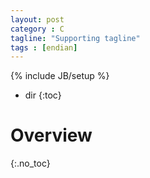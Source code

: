 ```yaml
---
layout: post
category : C
tagline: "Supporting tagline"
tags : [endian]
---
```

{% include JB/setup %}

* dir
{:toc}

# Overview
{:.no_toc}

##
